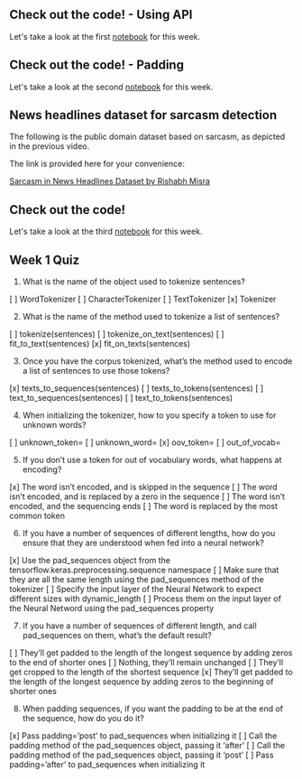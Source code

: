 ## Check out the code! - Using API
Let's take a look at the first [notebook](https://colab.research.google.com/github/lmoroney/dlaicourse/blob/master/TensorFlow%20In%20Practice/Course%203%20-%20NLP/Course%203%20-%20Week%201%20-%20Lesson%201.ipynb) for this week.

## Check out the code! - Padding
Let's take a look at the second [notebook](https://colab.research.google.com/github/lmoroney/dlaicourse/blob/master/TensorFlow%20In%20Practice/Course%203%20-%20NLP/Course%203%20-%20Week%201%20-%20Lesson%202.ipynb#scrollTo=rX8mhOLljYeM) for this week.

## News headlines dataset for sarcasm detection
The following is the public domain dataset based on sarcasm, as depicted in the previous video.

The link is provided here for your convenience:

[Sarcasm in News Headlines Dataset by Rishabh Misra](https://rishabhmisra.github.io/publications/)

## Check out the code!
Let's take a look at the third [notebook](https://colab.research.google.com/github/lmoroney/dlaicourse/blob/master/TensorFlow%20In%20Practice/Course%203%20-%20NLP/Course%203%20-%20Week%201%20-%20Lesson%203.ipynb) for this week.

## Week 1 Quiz

1. What is the name of the object used to tokenize sentences?

[ ] WordTokenizer
[ ] CharacterTokenizer
[ ] TextTokenizer
[x] Tokenizer

2. What is the name of the method used to tokenize a list of sentences?

[ ] tokenize(sentences)
[ ] tokenize_on_text(sentences)
[ ] fit_to_text(sentences)
[x] fit_on_texts(sentences)

3. Once you have the corpus tokenized, what’s the method used to encode a list of sentences to use those tokens?

[x] texts_to_sequences(sentences)
[ ] texts_to_tokens(sentences)
[ ] text_to_sequences(sentences)
[ ] text_to_tokens(sentences)

4. When initializing the tokenizer, how to you specify a token to use for unknown words?

[ ] unknown_token=<Token>
[ ] unknown_word=<Token>
[x] oov_token=<Token>
[ ] out_of_vocab=<Token>

5. If you don’t use a token for out of vocabulary words, what happens at encoding?

[x] The word isn’t encoded, and is skipped in the sequence
[ ] The word isn’t encoded, and is replaced by a zero in the sequence
[ ] The word isn’t encoded, and the sequencing ends
[ ] The word is replaced by the most common token

6. If you have a number of sequences of different lengths, how do you ensure that they are understood when fed into a neural network?

[x] Use the pad_sequences object from the tensorflow.keras.preprocessing.sequence namespace
[ ] Make sure that they are all the same length using the pad_sequences method of the tokenizer
[ ] Specify the input layer of the Neural Network to expect different sizes with dynamic_length
[ ] Process them on the input layer of the Neural Netword using the pad_sequences property

7. If you have a number of sequences of different length, and call pad_sequences on them, what’s the default result?

[ ] They’ll get padded to the length of the longest sequence by adding zeros to the end of shorter ones
[ ] Nothing, they’ll remain unchanged
[ ] They’ll get cropped to the length of the shortest sequence
[x] They’ll get padded to the length of the longest sequence by adding zeros to the beginning of shorter ones

8. When padding sequences, if you want the padding to be at the end of the sequence, how do you do it?

[x] Pass padding=’post’ to pad_sequences when initializing it
[ ] Call the padding method of the pad_sequences object, passing it ‘after’
[ ] Call the padding method of the pad_sequences object, passing it ‘post’
[ ] Pass padding=’after’ to pad_sequences when initializing it


